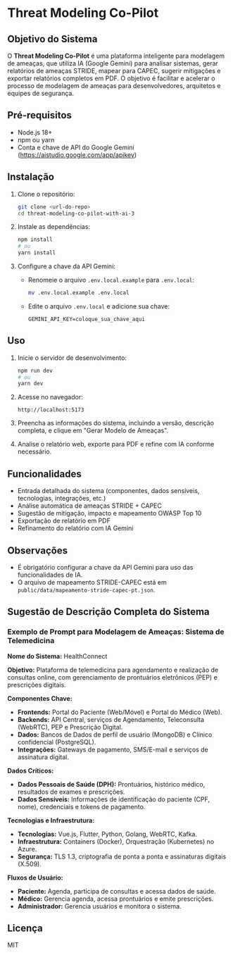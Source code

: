 # Threat Modeling Co-Pilot

## Objetivo do Sistema

O **Threat Modeling Co-Pilot** é uma plataforma inteligente para modelagem de ameaças, que utiliza IA (Google Gemini) para analisar sistemas, gerar relatórios de ameaças STRIDE, mapear para CAPEC, sugerir mitigações e exportar relatórios completos em PDF. O objetivo é facilitar e acelerar o processo de modelagem de ameaças para desenvolvedores, arquitetos e equipes de segurança.

## Pré-requisitos

- Node.js 18+
- npm ou yarn
- Conta e chave de API do Google Gemini (https://aistudio.google.com/app/apikey)

## Instalação

1. Clone o repositório:
   ```bash
   git clone <url-do-repo>
   cd threat-modeling-co-pilot-with-ai-3
   ```

2. Instale as dependências:
   ```bash
   npm install
   # ou
   yarn install
   ```

3. Configure a chave da API Gemini:
   - Renomeie o arquivo `.env.local.example` para `.env.local`:
     ```bash
     mv .env.local.example .env.local
     ```
   - Edite o arquivo `.env.local` e adicione sua chave:
     ```env
     GEMINI_API_KEY=coloque_sua_chave_aqui
     ```

## Uso

1. Inicie o servidor de desenvolvimento:
   ```bash
   npm run dev
   # ou
   yarn dev
   ```

2. Acesse no navegador:
   ```
   http://localhost:5173
   ```

3. Preencha as informações do sistema, incluindo a versão, descrição completa, e clique em "Gerar Modelo de Ameaças".

4. Analise o relatório web, exporte para PDF e refine com IA conforme necessário.

## Funcionalidades
- Entrada detalhada do sistema (componentes, dados sensíveis, tecnologias, integrações, etc.)
- Análise automática de ameaças STRIDE + CAPEC
- Sugestão de mitigação, impacto e mapeamento OWASP Top 10
- Exportação de relatório em PDF
- Refinamento do relatório com IA Gemini

## Observações
- É obrigatório configurar a chave da API Gemini para uso das funcionalidades de IA.
- O arquivo de mapeamento STRIDE-CAPEC está em `public/data/mapeamento-stride-capec-pt.json`.

## Sugestão de Descrição Completa do Sistema

### Exemplo de Prompt para Modelagem de Ameaças: Sistema de Telemedicina

**Nome do Sistema:** HealthConnect

**Objetivo:** Plataforma de telemedicina para agendamento e realização de consultas online, com gerenciamento de prontuários eletrônicos (PEP) e prescrições digitais.

**Componentes Chave:**
- **Frontends:** Portal do Paciente (Web/Móvel) e Portal do Médico (Web).
- **Backends:** API Central, serviços de Agendamento, Teleconsulta (WebRTC), PEP e Prescrição Digital.
- **Dados:** Bancos de Dados de perfil de usuário (MongoDB) e Clínico confidencial (PostgreSQL).
- **Integrações:** Gateways de pagamento, SMS/E-mail e serviços de assinatura digital.

**Dados Críticos:**
- **Dados Pessoais de Saúde (DPH):** Prontuários, histórico médico, resultados de exames e prescrições.
- **Dados Sensíveis:** Informações de identificação do paciente (CPF, nome), credenciais e tokens de pagamento.

**Tecnologias e Infraestrutura:**
- **Tecnologias:** Vue.js, Flutter, Python, Golang, WebRTC, Kafka.
- **Infraestrutura:** Containers (Docker), Orquestração (Kubernetes) no Azure.
- **Segurança:** TLS 1.3, criptografia de ponta a ponta e assinaturas digitais (X.509).

**Fluxos de Usuário:**
- **Paciente:** Agenda, participa de consultas e acessa dados de saúde.
- **Médico:** Gerencia agenda, acessa prontuários e emite prescrições.
- **Administrador:** Gerencia usuários e monitora o sistema.

## Licença
MIT

